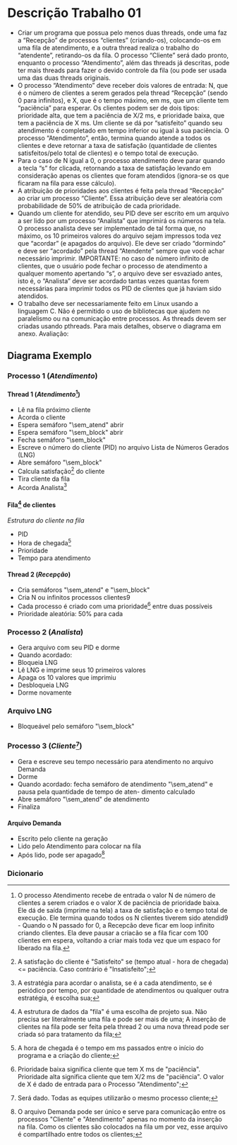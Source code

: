 # Descrição Trabalho 01
- Criar um programa que possua pelo menos duas threads, onde uma faz a “Recepção” de processos
“clientes” (criando-os), colocando-os em uma fila de atendimento, e a outra thread realiza o
trabalho do “atendente”, retirando-os da fila. O processo “Cliente” será dado pronto, enquanto o
processo “Atendimento”, além das threads já descritas, pode ter mais threads para fazer o devido
controle da fila (ou pode ser usada uma das duas threads originais.
- O processo “Atendimento” deve receber dois valores de entrada: N, que é o número de clientes a
serem gerados pela thread “Recepção” (sendo 0 para infinitos), e X, que é o tempo máximo, em ms,
que um cliente tem “paciência” para esperar. Os clientes podem ser de dois tipos: prioridade alta,
que tem a paciência de X/2 ms, e prioridade baixa, que tem a paciência de X ms. Um cliente se dá
por “satisfeito” quando seu atendimento é completado em tempo inferior ou igual à sua paciência. O
processo “Atendimento”, então, termina quando atende a todos os clientes e deve retornar a taxa de
satisfação (quantidade de clientes satisfeitos/pelo total de clientes) e o tempo total de execução.
- Para o caso de N igual a 0, o processo atendimento deve parar quando a tecla “s” for clicada,
retornando a taxa de satisfação levando em consideração apenas os clientes que foram atendidos
(ignora-se os que ficaram na fila para esse cálculo).
- A atribuição de prioridades aos clientes é feita pela thread “Recepção” ao criar um processo
“Cliente”. Essa atribuição deve ser aleatória com probabilidade de 50% de atribuição de cada
prioridade.
- Quando um cliente for atendido, seu PID deve ser escrito em um arquivo a ser lido por um processo
“Analista” que imprimirá os números na tela. O processo analista deve ser implementado de tal
forma que, no máximo, os 10 primeiros valores do arquivo sejam impressos toda vez que “acordar”
(e apagados do arquivo). Ele deve ser criado “dormindo” e deve ser “acordado” pela thread
“Atendente” sempre que você achar necessário imprimir. IMPORTANTE: no caso de número
infinito de clientes, que o usuário pode fechar o processo de atendimento a qualquer momento
apertando “s”, o arquivo deve ser esvaziado antes, isto é, o “Analista” deve ser acordado tantas
vezes quantas forem necessárias para imprimir todos os PID de clientes que já haviam sido
atendidos.
- O trabalho deve ser necessariamente feito em Linux usando a linguagem C. Não é permitido o uso
de bibliotecas que ajudem no paralelismo ou na comunicação entre processos. As threads devem ser
criadas usando pthreads. Para mais detalhes, observe o diagrama em anexo.
Avaliação:

## Diagrama Exemplo

### Processo 1 (*Atendimento*)
#### Thread 1 (_Atendimento_[^8])
- Lê na fila próximo cliente
- Acorda o cliente
- Espera semáforo "\sem_atend" abrir
- Espera semáforo "\sem_block" abrir
- Fecha semáforo "\sem_block"
- Escreve o número do cliente (PID) no
arquivo Lista de Números Gerados (LNG)
- Abre semáforo "\sem_block"
- Calcula satisfação[^6] do cliente
- Tira cliente da fila
- Acorda Analista[^1]
#### Fila[^2] de clientes
*Estrutura do cliente na fila*
- PID
- Hora de chegada[^4]
- Prioridade
- Tempo para atendimento
#### Thread 2 (_Recepção_)
- Cria semáforos "\sem_atend" e "\sem_block"
- Cria N ou infinitos processos clientes9
- Cada processo é criado com uma
prioridade[^3] entre duas possíveis
- Prioridade aleatória: 50% para cada
### Processo 2 (*Analista*)
- Gera arquivo com seu PID e dorme
- Quando acordado:
- Bloqueia LNG
- Lê LNG e imprime seus 10 primeiros
valores
- Apaga os 10 valores que imprimiu
- Desbloqueia LNG
- Dorme novamente
### Arquivo LNG 
- Bloqueável pelo semáforo "\sem_block"
### Processo 3 (*Cliente*[^5])
- Gera e escreve seu tempo necessário para atendimento no arquivo Demanda
- Dorme
- Quando acordado: fecha semáforo de atendimento
"\sem_atend" e pausa pela quantidade de tempo de aten-
dimento calculado
- Abre semáforo "\sem_atend" de atendimento
- Finaliza
#### Arquivo Demanda
- Escrito pelo cliente na geração
- Lido pelo Atendimento para
colocar na fila
- Após lido, pode ser apagado[^7]
### Dicionario
[^1]: A estratégia para acordar o analista, se é a cada atendimento, se é periódico por tempo, por quantidade de atendimentos ou qualquer outra estratégia, é escolha sua;
[^2]: A estrutura de dados da "fila" é uma escolha de projeto sua. Não precisa ser literalmente uma fila e pode ser mais de uma; A inserção de clientes na fila pode ser feita pela thread 2 ou uma nova thread pode ser criada só para tratamento da fila;
[^3]: Prioridade baixa significa cliente que tem X ms de "paciência". Prioridade alta significa cliente que tem X/2 ms de "paciência". O valor de X é dado de entrada para o Processo "Atendimento";
[^4]: A hora de chegada é o tempo em ms passados entre o início do programa e a criação do cliente;
[^5]: Será dado. Todas as equipes utilizarão o mesmo processo cliente;
[^6]: A satisfação do cliente é "Satisfeito" se (tempo atual - hora de chegada) <= paciência. Caso contrário é "Insatisfeito";
[^7]: O arquivo Demanda pode ser único e serve para comunicação entre os processos "Cliente" e "Atendimento" apenas no momento da inserção na fila. Como os clientes são colocados na fila um por vez, esse arquivo é compartilhado entre todos os clientes;
[^8]: O processo Atendimento recebe de entrada o valor N de número de clientes a serem criados e o valor X de paciência de prioridade baixa. Ele dá de saída (imprime na tela) a taxa de satisfação e o tempo total de execução. Ele termina quando todos os N clientes tiverem sido atendid9 - Quando o N passado for 0, a Recepcão deve ficar em loop infinito criando clientes. Ela deve pausar a criacão se a fila ficar com 100 clientes em espera, voltando a criar mais toda vez que um espaco for liberado na fila.

